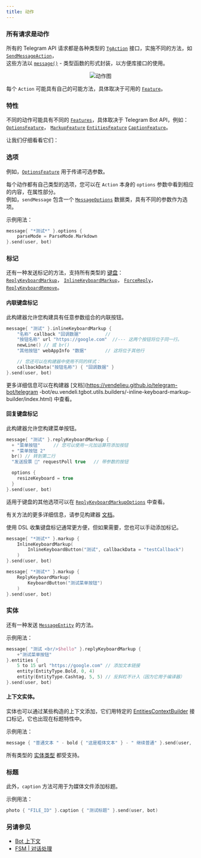 ```yaml
---
title: 动作
---
```


### 所有请求是动作
所有的 Telegram API 请求都是各种类型的 [`TgAction`](https://vendelieu.github.io/telegram-bot/telegram-bot/eu.vendeli.tgbot.interfaces.action/-tg-action/index.html) 接口，实施不同的方法，如 [`SendMessageAction`](https://vendelieu.github.io/telegram-bot/telegram-bot/eu.vendeli.tgbot.api.message/-send-message-action/index.html)， <br/>
这些方法以 [`message()`](https://vendelieu.github.io/telegram-bot/telegram-bot/eu.vendeli.tgbot.api.message/message.html) - 类型函数的形式封装，以方便库接口的使用。

<p align="center">
    <img src="https://github.com/vendelieu/telegram-bot/assets/3987067/2d097d60-1907-4ca1-8ad3-3ee8d223f8eb" alt="动作图" />
</p>

每个 `Action` 可能具有自己的可能方法，具体取决于可用的 [`Feature`](https://vendelieu.github.io/telegram-bot/telegram-bot/eu.vendeli.tgbot.interfaces.features/-feature/index.html)。

### 特性

不同的动作可能具有不同的 [`Features`](https://vendelieu.github.io/telegram-bot/telegram-bot/eu.vendeli.tgbot.interfaces.features/-feature/index.html)，具体取决于 Telegram Bot API，例如：
[`OptionsFeature`](https://vendelieu.github.io/telegram-bot/telegram-bot/eu.vendeli.tgbot.interfaces.features/-options-feature/index.html)，
[`MarkupFeature`](https://vendelieu.github.io/telegram-bot/telegram-bot/eu.vendeli.tgbot.interfaces.features/-markup-feature/index.html)
[`EntitiesFeature`](https://vendelieu.github.io/telegram-bot/telegram-bot/eu.vendeli.tgbot.interfaces.features/-entities-feature/index.html)
[`CaptionFeature`](https://vendelieu.github.io/telegram-bot/telegram-bot/eu.vendeli.tgbot.interfaces.features/-caption-feature/index.html)。

让我们仔细看看它们：

### 选项
例如，[`OptionsFeature`](https://vendelieu.github.io/telegram-bot/telegram-bot/eu.vendeli.tgbot.interfaces.features/-options-feature/index.html) 用于传递可选参数。

每个动作都有自己类型的选项，您可以在 `Action` 本身的 `options` 参数中看到相应的内容，在属性部分。 <br/>
例如，`sendMessage` 包含一个 [`MessageOptions`](https://vendelieu.github.io/telegram-bot/telegram-bot/eu.vendeli.tgbot.types.internal.options/-message-options/index.html) 数据类，具有不同的参数作为选项。

示例用法：

```kotlin
message{ "*测试*" }.options {
    parseMode = ParseMode.Markdown
}.send(user, bot)
```
### 标记

还有一种发送标记的方法，支持所有类型的 [键盘](https://vendelieu.github.io/telegram-bot/telegram-bot/eu.vendeli.tgbot.interfaces.marker/-keyboard/index.html)： <br/>
[`ReplyKeyboardMarkup`](https://vendelieu.github.io/telegram-bot/telegram-bot/eu.vendeli.tgbot.types.keyboard/-reply-keyboard-markup/index.html)， [`InlineKeyboardMarkup`](https://vendelieu.github.io/telegram-bot/telegram-bot/eu.vendeli.tgbot.types.keyboard/-inline-keyboard-markup/index.html)， [`ForceReply`](https://vendelieu.github.io/telegram-bot/telegram-bot/eu.vendeli.tgbot.types.keyboard/-force-reply/index.html)， [`ReplyKeyboardRemove`](https://vendelieu.github.io/telegram-bot/telegram-bot/eu.vendeli.tgbot.types.keyboard/-reply-keyboard-remove/index.html)。

#### 内联键盘标记

此构建器允许您构建具有任意参数组合的内联按钮。

```kotlin
message{ "测试" }.inlineKeyboardMarkup {
    "名称" callback "回调数据"         //
    "按钮名称" url "https://google.com"  //--- 这两个按钮将位于同一行。
    newLine() // 或 br()
    "其他按钮" webAppInfo "数据"       // 这将位于其他行

    // 您还可以在构建器中使用不同的样式：
    callbackData("按钮名称") { "回调数据" }
}.send(user, bot)

```

更多详细信息可以在构建器 [文档](https://vendelieu.github.io/telegram-bot/telegram -bot/eu.vendeli.tgbot.utils.builders/-inline-keyboard-markup-builder/index.html) 中查看。

#### 回复键盘标记

此构建器允许您构建菜单按钮。

```kotlin
message{ "测试" }.replyKeyboardMarkup {
  + "菜单按钮"     // 您可以使用一元加运算符添加按钮
  + "菜单按钮 2"
  br() // 转到第二行
  "发送投票 👀" requestPoll true   // 带参数的按钮

  options {
    resizeKeyboard = true
  }
}.send(user, bot)
```

适用于键盘的其他选项可以在 [`ReplyKeyboardMarkupOptions`](https://vendelieu.github.io/telegram-bot/telegram-bot/eu.vendeli.tgbot.types.internal.options/-reply-keyboard-markup-options/index.html) 中查看。

有关方法的更多详细信息，请参见构建器 [文档](https://vendelieu.github.io/telegram-bot/-telegram%20-bot/eu.vendeli.tgbot.utils.builders/-reply-keyboard-markup-builder/index.html)。

使用 DSL 收集键盘标记通常更方便，但如果需要，您也可以手动添加标记。

```kotlin
message{ "*测试*" }.markup {
    InlineKeyboardMarkup(
        InlineKeyboardButton("测试", callbackData = "testCallback")
    )
}.send(user, bot)

```

```kotlin
message{ "*测试*" }.markup {
    ReplyKeyboardMarkup(
        KeyboardButton("测试菜单按钮")
    )
}.send(user, bot)
```

### 实体
还有一种发送 [`MessageEntity`](https://vendelieu.github.io/telegram-bot/telegram-bot/eu.vendeli.tgbot.types.msg/-message-entity/index.html) 的方法。

示例用法：

```kotlin
message{ "测试 <br/>$hello" }.replyKeyboardMarkup {
    +"测试菜单按钮"
}.entities {
    5 to 15 url "https://google.com" // 添加文本链接
    entity(EntityType.Bold, 0, 4)
    entity(EntityType.Cashtag, 5, 5) // 反斜杠不计入（因为它用于编译器）
}.send(user, bot)
```

#### 上下文实体。

实体也可以通过某些构造的上下文添加，它们用特定的 [EntitiesContextBuilder](https://vendelieu.github.io/telegram-bot/telegram-bot/eu.vendeli.tgbot.utils.builders/-entities-ctx-builder/index.html) 接口标记，它也出现在标题特性中。

示例用法：

```kotlin
message { "普通文本 " - bold { "这是粗体文本" } - " 继续普通" }.send(user, bot)
```

所有类型的 [实体类型](https://vendelieu.github.io/telegram-bot/telegram-bot/eu.vendeli.tgbot.types.msg/-entity-type/index.html) 都受支持。

### 标题
此外，`caption` 方法可用于为媒体文件添加标题。

示例用法：

```kotlin
photo { "FILE_ID" }.caption { "测试标题" }.send(user, bot)
```


### 另请参见

* [Bot 上下文](Bot-Context.md)
* [FSM | 对话处理](FSM-and-Conversation-handling.md)